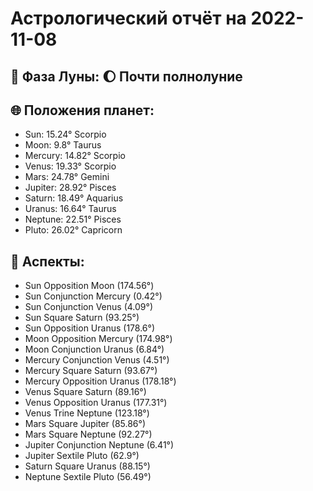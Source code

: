 # Астрологический отчёт на 2022-11-08

## 🌙 Фаза Луны: 🌔 Почти полнолуние

## 🌐 Положения планет:
- Sun: 15.24° Scorpio
- Moon: 9.8° Taurus
- Mercury: 14.82° Scorpio
- Venus: 19.33° Scorpio
- Mars: 24.78° Gemini
- Jupiter: 28.92° Pisces
- Saturn: 18.49° Aquarius
- Uranus: 16.64° Taurus
- Neptune: 22.51° Pisces
- Pluto: 26.02° Capricorn

## 🔭 Аспекты:
- Sun Opposition Moon (174.56°)
- Sun Conjunction Mercury (0.42°)
- Sun Conjunction Venus (4.09°)
- Sun Square Saturn (93.25°)
- Sun Opposition Uranus (178.6°)
- Moon Opposition Mercury (174.98°)
- Moon Conjunction Uranus (6.84°)
- Mercury Conjunction Venus (4.51°)
- Mercury Square Saturn (93.67°)
- Mercury Opposition Uranus (178.18°)
- Venus Square Saturn (89.16°)
- Venus Opposition Uranus (177.31°)
- Venus Trine Neptune (123.18°)
- Mars Square Jupiter (85.86°)
- Mars Square Neptune (92.27°)
- Jupiter Conjunction Neptune (6.41°)
- Jupiter Sextile Pluto (62.9°)
- Saturn Square Uranus (88.15°)
- Neptune Sextile Pluto (56.49°)
